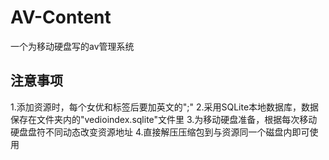 # AV-Content
 一个为移动硬盘写的av管理系统

## 注意事项
1.添加资源时，每个女优和标签后要加英文的";"
2.采用SQLite本地数据库，数据保存在文件夹内的"vedioindex.sqlite"文件里
3.为移动硬盘准备，根据每次移动硬盘盘符不同动态改变资源地址
4.直接解压压缩包到与资源同一个磁盘内即可使用
